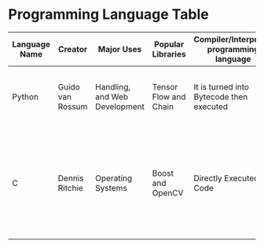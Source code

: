 # Programming Language Table

| Language Name | Creator | Major Uses | Popular Libraries | Compiler/Interpreter programming language | Jobs and Salaries |
| ------------- |-------- | ---------- | ----------------- | ----------------------------------------- | ----------------- |
| Python | Guido van Rossum | Handling, and Web Development | Tensor Flow and Chain | It is turned into Bytecode then executed | Python Developer can earn 69k to 109k a year |
| C | Dennis Ritchie | Operating Systems | Boost and OpenCV | Directly Executed the Code | A C programer can earn $17,741 to $475,643 , with a median salary of $86,746 a year |
